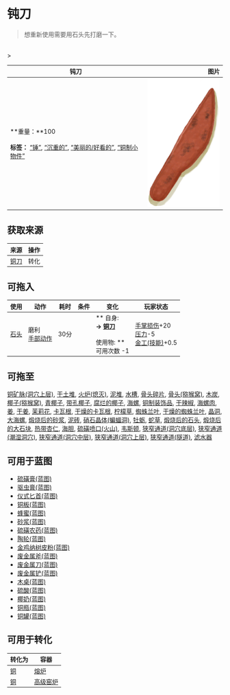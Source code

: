 # 钝刀  
> 想重新使用需要用石头先打磨一下。  
<br>  
>   
  
  钝刀  |   图片   
 ----  |  ----:   
 **重量：**100<br><br>**标签：**	[“锤”](tag_Hammer.md), [“沉重的”](tag_Heavy.md), [“美丽的/好看的”](tag_Pretty.md), [“铜制小物件”](tag_CopperSmall.md)  |  <img decoding="async" src="Sprite/CopperKnifeBlunt.png" href="a.md" style="max-width:300px;max-height:300px;">   
  
## 获取来源  
来源  |  操作  
----  |  ----  
[铜刀](KnifeCopper.md)  |  转化  
## 可拖入  
使用  |  动作  |  耗时  |  条件  |  变化  |  玩家状态  
----  |  ----  |  ----  |  ----  |  ----  |  ----  
[石头](Stone.md)  |  磨利<br>[手部动作](HandAction.md)  |  30分  |    |  ** 自身: **<br>→ [铜刀](KnifeCopper.md)<br><br>** 使用物: **<br>可用次数  -1  |  [手掌损伤](HandDamage.md)+20<br>[压力](Stress.md)-5<br>[金工(技能)](Skill_Metalworking.md)+0.5  
## 可拖至  
[铜矿脉(洞穴上层)](CopperVein.md), [干土堆](DirtPile.md), [火炉(熄灭)](StoveExtinguished.md), [泥堆](MudPile.md), [水槽](WateringTrough.md), [骨头碎片](BoneSplinters.md), [骨头(猕猴窝)](Bones.md), [木炭](Charcoal.md), [椰子(猕猴窝)](Coconut.md), [青椰子](CoconutHusked.md), [带孔椰子](CoconutPerforated.md), [腐烂的椰子](CoconutRotten.md), [海螺](Conch.md), [铜制装饰品](CopperDecoration_Mold.md), [干辣椒](ChiliesDried.md), [海螺肉](ConchMeat.md), [姜](Ginger.md), [干姜](GingerDried.md), [茉莉花](JasmineFlowers.md), [卡瓦根](KavaRoot.md), [干燥的卡瓦根](KavaRootDried.md), [柠檬草](LemongrassStalks.md), [蜘蛛兰叶](SpiderLilyLeaves.md), [干燥的蜘蛛兰叶](SpiderLilyLeavesDried.md), [晶洞](Geode.md), [大海螺](GiantConch.md), [煅烧后的砂浆](MortarBurnt.md), [泥砖](MudBrick.md), [硝石晶体(蝙蝠洞)](NiterCrystals.md), [牡蛎](Oyster.md), [蛇草](SnakeGrass.md), [煅烧后的石头](StoneBurnt.md), [煅烧后的大石块](StoneHeavyBurnt.md), [热带杏仁](TropicalAlmonds.md), [海胆](Urchin.md), [硫磺喷口(火山)](VentBrimstone.md), [韦斯顿](Weston.md), [狭窄通道(洞穴底层)](CrystalChamberEntranceClosed.md), [狭窄通道(潮湿洞穴)](DarkCaveCaveEntranceClosed.md), [狭窄通道(洞穴中层)](DarkChamberCaveEntranceClosed.md), [狭窄通道(洞穴上层)](FloodedChamberEntranceClosed.md), [狭窄通道(隧道)](HighChamberEntranceClosed.md), [滤水器](WaterFilter.md)  
## 可用于蓝图  
- [硫磺膏(蓝图)](Bp_BrimstoneGel.md)  
- [驱虫膏(蓝图)](Bp_BugRepellent.md)  
- [仪式匕首(蓝图)](Bp_CeremonialDagger.md)  
- [铜板(蓝图)](Bp_CopperSheet.md)  
- [蜂蜜(蓝图)](Bp_Honey.md)  
- [砂浆(蓝图)](Bp_Mortar.md)  
- [硫磺农药(蓝图)](Bp_PesticideBrimstone.md)  
- [陶轮(蓝图)](Bp_PotteryWheel.md)  
- [金鸡纳树皮粉(蓝图)](Bp_Quinine.md)  
- [废金属斧(蓝图)](Bp_ScrapAxe.md)  
- [废金属刀(蓝图)](Bp_ScrapKnife.md)  
- [废金属铲(蓝图)](Bp_ScrapShovel.md)  
- [木桌(蓝图)](Bp_Table.md)  
- [硫酸(蓝图)](Bp_Vitriol.md)  
- [椰奶(蓝图)](Bp_CoconutMilk.md)  
- [铜瓶(蓝图)](Bp_CopperBottle.md)  
- [铜罐(蓝图)](Bp_CopperJar.md)  
  
  
## 可用于转化  
转化为  |  容器  
----  |  ----  
[铜](Copper.md)  |  [熔炉](Forge.md)  
[铜](Copper.md)  |  [高级窑炉](KilnAdvanced.md)  
